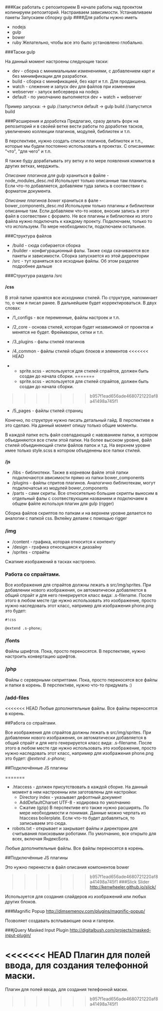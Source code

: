 ###Как работать с репозиторием
В начале работы над проектом колинируем репозиторий. 
Настраиваем зависимости. 
Устанавливаем пакеты
Зaпускаем сблорку gulp
####Для работы нужно иметь
* nodejs
* gulp
* bower
* ruby
Желательно, чтобы все это было установлено глобально.

###Таски gulp

На данный момент настроены следующие таски:

* dev - сборка с минимальными изменениями, с добавлением карт и без минимфикации для разработки.
* build - сборка с минификацией, без карт и т.п. Для продакшена.
* watch - слежение и запуск dev для файлов при изменении
* webserver - запуск вебсервера на nodejs
* default - по умолчанию выполняется dev + watch + webserver

Пример запуска:
-> gulp         //запустится default
-> gulp build   //запустится build



###Расширения и доработка
Предлагаю, сразу делать форк на репозиторий и в свойей ветке вести работы по доработке тасков, увеличению коллекции плагинов, модулей, библиотек и т.п. 

В перспективе, нужно создать список плагинов, библиотек и т.п., которые мы будем постоянно использовать в проектах. С описаниями: "что", "для чего" и т.п.

Я также буду дорабатывать эту ветку и по мере появления коммитов в других ветках, мерджить.

*Описание плагинов для gulp* храниться в файле - node_modules_desc.md
Использует только описанные там планигы. Если что-то добавляется, добавляем туда запись в соотвествии с форматом документа.

*Описание плагинов bower* храниться в фале - bower_components_desс.md
Используем только плагины и библиотеки описанные там. Если добавляем что-то новое, вносим запись в этот файл в соотвествии с форамто. 
Не все плагины и библиотеки из этого файла нужно подключать к каждому проекту. Подключаем, только то что используем. По мере необходимости, подключаем остальное.

###Структура файлов
* /build - сюда собирается сборка
* /builder - конфигурационный фалы. Также сюда скачиваются все пакеты и зависимости. Сборка запускается из этой дирректории 
* /src - тут храняться все исходные файлы. Об этом разделее подробнее дальше

###Структура раздела /src
#### /css
В этой папке хранятся все исходники стилей. По структуре, напоминает то, о чем я писал ранее. В дальнейшем будет корректироваться.
В двух словах:

 - /1_configs - все переменные, файлы настроек и т.п.

 - /2_core - основа стилей, которая будет независимой от проектов и менятся не будет. Фреймворки, сетки и т.п.

 - /3_plugins - фалы стилей плагинов
 - /4_common - файлы стилей общих блоков и элементов
<<<<<<< HEAD
 -  - sprite.scss - используется для стилей спрайтов, должен быть создан до начала сборки.
=======
    - sprite.scss - используется для стилей спрайтов, должен быть создан до начала сборки.
>>>>>>> b957f1ead656ade4680721220af8a41498a745f1

 - /5_pages - файлы стилей страниц

Конечно, по структруе нужно писать детальный гайд. В перспективе я это сделаю. На данный момент опишу только общие моменты.

В каждой папке есть файл совпадающий с навзванием папки, в котором объединяются все стили этой папки. На более высоком уровне, файл стилей объединяющий стили файлов папок и т.д. На верхнем уровне имее только style.scss в котором объеденены все папки стилей.

#### /js
* /libs - библиотеки. Также в корневом файле этой папки подключаются ависимости прямо из папки bower_components
* /plugins - файлы спритов плагинов. Аналогично библиотекам, могут подключатсья из модулей bower_components
* /parts - сами скриты. Все относительно большие скрипты выносим в отдельный фалы с соотвествующим названием и подключаем в общем файле используя плагин для gulp (rigger)

Сборка файлов скриптов по папкам и на верхнем уровне делается по аналогии с папкой css. Вклейку делаем с помощью rigger

### /img
* /content - графика, которая относится к контенту
* /design - графика относящаяся к диазайну
* /sprites - спрайты

Сжатиие изображений в тасках настроено.

### Работа со спрайтами.

Все изображения для спрайтов должны лежать в src/img/sprites. При добавлении нового изображения, он автоматически добавляется в общий спрайт и для него генерируется класс вида: .s-filename. После этого в любом месте где нужно использовать это изображение, просто нужно наследовать этот класс, например для изображения phone.png это будет:
```
#!css

@extend .s-phone;
```


### /fonts
Файлы шрифтов. Пока, просто переносятся. 
В перспективе, нужно настроить конвертацию шрифтов.

### /php
Файлы с серверными скприптами.
Пока, просто переносятся все файлы и папки в корень. В перспективе, нужно что-то придумать :)

### /add-files
<<<<<<< HEAD
Любые дополнительные файлы. Все файлы переносятся в корень.

##Работа со спрайтами.

Все изображения для спрайтов должны лежать в src/img/sprites. При добавлении нового изображения, он автоматически добавляется в общий спрайт и для него генерируется класс вида: .s-filename. После этого в любом месте где нужно использовать это изображение, просто нужно наследовать этот класс, например для изображения phone.png это будет: *@extend .s-phone;*

##Подключённые JS плагины

=======
* .htaccess - должен присутствовать в каждой сборке. На данный момент в нем настроенны или заготовлены для настройки:
    - Directory index - указывает дефолтный документ
    - AddDefaultCharset UTF-8 - кодировка по умолчанию
    - Сжатие (gzip)
В перспективе его также нужно расширять. По мере необходимости и понимая. Данные можно черпать из htaccess boilerplate. Если что-то будет добавляться, то записываем это сюда.
* robots.txt - открывает и закрывает файлы и директории для считывания поисковыми роботами. По умолчанию, все открыто для всех, включая ЯндексБота.

Любые дополнительные файлы. Все файлы переносятся в корень.

##Подключённые JS плагины

Это нужно перенести в файл описания компонентов bower

>>>>>>> b957f1ead656ade4680721220af8a41498a745f1
###Slick Slider
http://kenwheeler.github.io/slick/

Используется для создания слайдеров из изображений или любых других блоков.

###Magnific Popup
http://dimsemenov.com/plugins/magnific-popup/

Позволяет создавать всплывающие окна и галереи.

###jQuery Masked Input Plugin
http://digitalbush.com/projects/masked-input-plugin/

<<<<<<< HEAD
Плагин для полей ввода, для создания телефонной маски. 
=======
Плагин для полей ввода, для создания телефонной маски.
>>>>>>> b957f1ead656ade4680721220af8a41498a745f1
